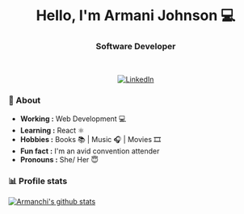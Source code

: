 <h1 align="center"> Hello, I'm Armani Johnson 💻 </h1>

<h3 align="center"> Software Developer </h3> <br>

<p align="center"> 
<a href="https://www.linkedin.com/in/armani-d-johnson/"><img alt="LinkedIn" src="https://img.shields.io/badge/-Armani_Johnson-blue?style=flat-square&logo=Linkedin&logoColor=white&link=https://www.linkedin.com/in/armani-d-johnson/"></a>
</p>

### 🤔 About
-  **Working :** Web Development 💻 
-  **Learning :** React ⚛️  
-  **Hobbies :** Books 📚 | Music 🎧 | Movies 🎞️ 
-  **Fun fact :** I'm an avid convention attender
-  **Pronouns :** She/ Her 😇

### 📊 Profile stats

[![Armanchi's github stats](https://github-readme-stats.vercel.app/api?username=Armanchi&show_icons=true&title_color=fff&icon_color=79ff97&text_color=9f9f9f&bg_color=151515)](https://github.com/SulthanNK/github-readme-stats)
